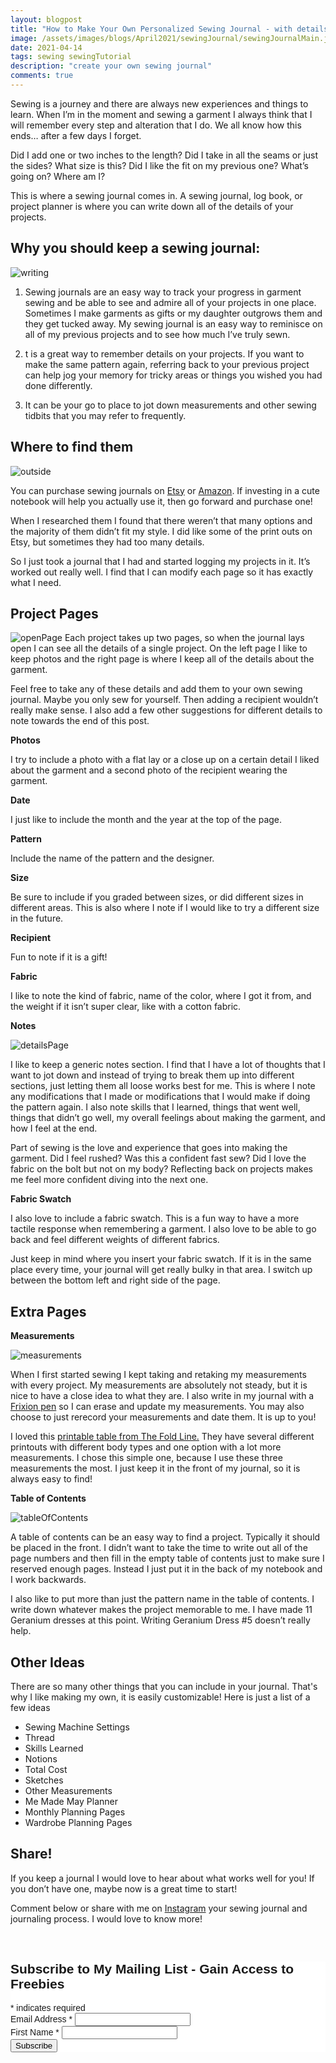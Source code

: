 ```yaml
---
layout: blogpost
title: "How to Make Your Own Personalized Sewing Journal - with details that matter the most to you!"
image: /assets/images/blogs/April2021/sewingJournal/sewingJournalMain.jpg
date: 2021-04-14
tags: sewing sewingTutorial
description: "create your own sewing journal"
comments: true
---
```

Sewing is a journey and there are always new experiences and things to learn. When I’m in the moment and sewing a garment I always think that I will remember every step and alteration that I do. We all know how this ends… after a few days I forget. 

Did I add one or two inches to the length? Did I take in all the seams or just the sides? What size is this? Did I like the fit on my previous one? What’s going on? Where am I?

This is where a sewing journal comes in. A sewing journal, log book, or project planner is where you can write down all of the details of your projects. 

## Why you should keep a sewing journal:

![writing](/assets/images/blogs/April2021/sewingJournal/writing.jpg)

1. Sewing journals are an easy way to track your progress in garment sewing and be able to see and admire all of your projects in one place. Sometimes I make garments as gifts or my daughter outgrows them and they get tucked away. My sewing journal is an easy way to reminisce on all of my previous projects and to see how much I’ve truly sewn.

2. t is a great way to remember details on your projects. If you want to make the same pattern again, referring back to your previous project can help jog your memory for tricky areas or things you wished you had done differently.

3. It can be your go to place to jot down measurements and other sewing tidbits that you may refer to frequently. 

## Where to find them

![outside](/assets/images/blogs/April2021/sewingJournal/outside.jpg)

You can purchase sewing journals on [Etsy](https://www.etsy.com/search?q=sewing+journa) or [Amazon](https://www.amazon.com/s?k=sewing+journal&ref=nb_sb_noss_2). If investing in a cute notebook will help you actually use it, then go forward and purchase one!

When I researched them I found that there weren’t that many options and the majority of them didn’t fit my style. I did like some of the print outs on Etsy, but sometimes they had too many details.

So I just took a journal that I had and started logging my projects in it. It’s worked out really well. I find that I can modify each page so it has exactly what I need. 

## Project Pages

![openPage](/assets/images/blogs/April2021/sewingJournal/openPage.jpg)
Each project takes up two pages, so when the journal lays open I can see all the details of a single project. On the left page I like to keep photos and the right page is where I keep all of the details about the garment. 

Feel free to take any of these details and add them to your own sewing journal. Maybe you only sew for yourself. Then adding a recipient wouldn’t really make sense. I also add a few other suggestions for different details to note towards the end of this post.

**Photos**

I try to include a photo with a flat lay or a close up on a certain detail I liked about the garment and a second photo of the recipient wearing the garment.  

**Date**

I just like to include the month and the year at the top of the page. 

**Pattern** 

Include the name of the pattern and the designer.

**Size**

Be sure to include if you graded between sizes, or did different sizes in different areas. This is also where I note if I would like to try a different size in the future.

**Recipient**

Fun to note if it is a gift! 

**Fabric**

I like to note the kind of fabric, name of the color, where I got it from, and the weight if it isn’t super clear, like with a cotton fabric.

**Notes**

![detailsPage](/assets/images/blogs/April2021/sewingJournal/detailsPage.jpg)

I like to keep a generic notes section. I find that I have a lot of thoughts that I want to jot down and instead of trying to break them up into different sections, just letting them all loose works best for me.
This is where I note any modifications that I made or modifications that I would make if doing the pattern again. I also note skills that I learned, things that went well, things that didn’t go well, my overall feelings about making the garment, and how I feel at the end. 

Part of sewing is the love and experience that goes into making the garment. Did I feel rushed? Was this a confident fast sew? Did I love the fabric on the bolt but not on my body? Reflecting back on projects makes me feel more confident diving into the next one.

**Fabric Swatch**

I also love to include a fabric swatch. This is a fun way to have a more tactile response when remembering a garment. I also love to be able to go back and feel different weights of different fabrics. 

Just keep in mind where you insert your fabric swatch. If it is in the same place every time, your journal will get really bulky in that area. I switch up between the bottom left and right side of the page.


## Extra Pages

**Measurements**

![measurements](/assets/images/blogs/April2021/sewingJournal/measurements.jpg)

When I first started sewing I kept taking and retaking my measurements with every project. My measurements are absolutely not steady, but it is nice to have a close idea to what they are. I also write in my journal with a [Frixion pen](https://www.amazon.com/Retractable-Erasable-Assorted-Mistakes-Disappear/dp/B07D9Z7GYL/ref=sr_1_2?dchild=1&keywords=frixion&qid=1618365388&s=office-products&sr=1-2) so I can erase and update my measurements. You may also choose to just rerecord your measurements and date them. It is up to you!

I loved this [printable table from The Fold Line.](https://thefoldline.com/2018/12/08/the-sewing-pattern-tutorials-9-measuring-yourself/) They have several different printouts with different body types and one option with a lot more measurements. I chose this simple one, because I use these three measurements the most. I just keep it in the front of my journal, so it is always easy to find!

**Table of Contents**

![tableOfContents](/assets/images/blogs/April2021/sewingJournal/tableOfContents.jpg)

A table of contents can be an easy way to find a project. Typically it should be placed in the front. I didn’t want to take the time to write out all of the page numbers and then fill in the empty table of contents just to make sure I reserved enough pages. Instead I just put it in the back of my notebook and I work backwards. 

I also like to put more than just the pattern name in the table of contents. I write down whatever makes the project memorable to me. I have made 11 Geranium dresses at this point. Writing Geranium Dress #5 doesn’t really help.


## Other Ideas

There are so many other things that you can include in your journal. That's why I like making my own, it is easily customizable! Here is just a list of a few ideas

* Sewing Machine Settings
* Thread
* Skills Learned
* Notions
* Total Cost
* Sketches
* Other Measurements
* Me Made May Planner
* Monthly Planning Pages
* Wardrobe Planning Pages

## Share!

If you keep a journal I would love to hear about what works well for you! If you don’t have one, maybe now is a great time to start! 

Comment below or share with me on [Instagram](https://www.instagram.com/joyberrystudios/) your sewing journal and journaling process. I would love to know more!


<br>

<!-- Begin Mailchimp Signup Form -->
<link href="//cdn-images.mailchimp.com/embedcode/classic-10_7.css" rel="stylesheet" type="text/css">
<style type="text/css">
    #mc_embed_signup{background:#fff; clear:left; font:14px Helvetica,Arial,sans-serif; }
    /* Add your own Mailchimp form style overrides in your site stylesheet or in this style block.
       We recommend moving this block and the preceding CSS link to the HEAD of your HTML file. */
</style>
<div id="mc_embed_signup">
<form action="https://Joyberrystudios.us1.list-manage.com/subscribe/post?u=eca5a397f2fb0d58dcb66315c&amp;id=99d28d5b5c" method="post" id="mc-embedded-subscribe-form" name="mc-embedded-subscribe-form" class="validate" target="_blank" novalidate>
    <div id="mc_embed_signup_scroll">
    <h2>Subscribe to My Mailing List - Gain Access to Freebies</h2>
<div class="indicates-required"><span class="asterisk">*</span> indicates required</div>
<div class="mc-field-group">
    <label for="mce-EMAIL">Email Address  <span class="asterisk">*</span>
</label>
    <input type="email" value="" name="EMAIL" class="required email" id="mce-EMAIL">
</div>
<div class="mc-field-group">
    <label for="mce-FNAME">First Name  <span class="asterisk">*</span>
</label>
    <input type="text" value="" name="FNAME" class="required" id="mce-FNAME">
</div>
    <div id="mce-responses" class="clear">
        <div class="response" id="mce-error-response" style="display:none"></div>
        <div class="response" id="mce-success-response" style="display:none"></div>
    </div>    <!-- real people should not fill this in and expect good things - do not remove this or risk form bot signups-->
    <div style="position: absolute; left: -5000px;" aria-hidden="true"><input type="text" name="b_eca5a397f2fb0d58dcb66315c_99d28d5b5c" tabindex="-1" value=""></div>
    <div class="clear"><input type="submit" value="Subscribe" name="subscribe" id="mc-embedded-subscribe" class="button"></div>
    </div>
</form>
</div>
<script type='text/javascript' src='//s3.amazonaws.com/downloads.mailchimp.com/js/mc-validate.js'></script><script type='text/javascript'>(function($) {window.fnames = new Array(); window.ftypes = new Array();fnames[0]='EMAIL';ftypes[0]='email';fnames[1]='FNAME';ftypes[1]='text';fnames[2]='LNAME';ftypes[2]='text';fnames[3]='ADDRESS';ftypes[3]='address';fnames[4]='PHONE';ftypes[4]='phone';fnames[5]='BIRTHDAY';ftypes[5]='birthday';fnames[6]='OPTIN';ftypes[6]='text';}(jQuery));var $mcj = jQuery.noConflict(true);</script>
<!--End mc_embed_signup-->

<br>
<br>
